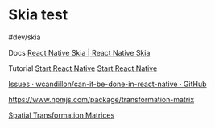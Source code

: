 # Skia test

#dev/skia

Docs
[React Native Skia | React Native Skia](https://shopify.github.io/react-native-skia/)

Tutorial
[Start React Native](https://start-react-native.dev/lessons/custom-animations)
[Start React Native](https://start-react-native.dev/lessons/custom-animations)

[Issues · wcandillon/can-it-be-done-in-react-native · GitHub](https://github.com/wcandillon/can-it-be-done-in-react-native/issues)

https://www.npmjs.com/package/transformation-matrix

[Spatial Transformation Matrices](https://www.brainvoyager.com/bv/doc/UsersGuide/CoordsAndTransforms/SpatialTransformationMatrices.html)